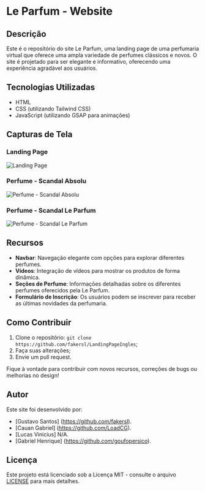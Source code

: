 # Le Parfum - Website

## Descrição

Este é o repositório do site Le Parfum, uma landing page de uma perfumaria virtual que oferece uma ampla variedade de perfumes clássicos e novos. O site é projetado para ser elegante e informativo, oferecendo uma experiência agradável aos usuários.

## Tecnologias Utilizadas

- HTML
- CSS (utilizando Tailwind CSS)
- JavaScript (utilizando GSAP para animações)

## Capturas de Tela

### Landing Page
![Landing Page](screenshot-landing-page.png)

### Perfume - Scandal Absolu
![Perfume - Scandal Absolu](screenshot-scandal-absolu.png)

### Perfume - Scandal Le Parfum
![Perfume - Scandal Le Parfum](screenshot-scandal-le-parfum.png)

## Recursos

- **Navbar**: Navegação elegante com opções para explorar diferentes perfumes.
- **Vídeos**: Integração de vídeos para mostrar os produtos de forma dinâmica.
- **Seções de Perfume**: Informações detalhadas sobre os diferentes perfumes oferecidos pela Le Parfum.
- **Formulário de Inscrição**: Os usuários podem se inscrever para receber as últimas novidades da perfumaria.

## Como Contribuir

1. Clone o repositório: `git clone https://github.com/fakersl/LandingPageIngles`;
2. Faça suas alterações;
3. Envie um pull request.

Fique à vontade para contribuir com novos recursos, correções de bugs ou melhorias no design!

## Autor

Este site foi desenvolvido por:
- [Gustavo Santos] (https://github.com/fakersl).
- [Cauan Gabriel] (https://github.com/LoadCG).
- [Lucas Vinicius] N/A.
- [Gabriel Henrique] (https://github.com/goufopersico).

## Licença

Este projeto está licenciado sob a Licença MIT - consulte o arquivo [LICENSE](LICENSE) para mais detalhes.
